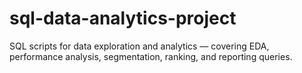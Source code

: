 # sql-data-analytics-project
SQL scripts for data exploration and analytics — covering EDA, performance analysis, segmentation, ranking, and reporting queries.
